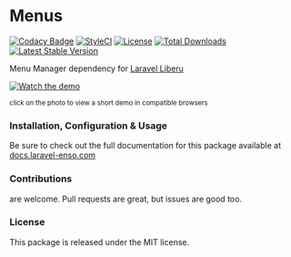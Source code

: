 # Menus

[![Codacy Badge](https://app.codacy.com/project/badge/Grade/d9b682700f5948d18462faed56effd41)](https://www.codacy.com/gh/laravel-enso/menus?utm_source=github.com&amp;utm_medium=referral&amp;utm_content=laravel-enso/menus&amp;utm_campaign=Badge_Grade) 
[![StyleCI](https://github.styleci.io/repos/94800927/shield?branch=master)](https://github.styleci.io/repos/94800927)
[![License](https://poser.pugx.org/laravel-enso/menus/license)](https://packagist.org/packages/laravel-enso/menus)
[![Total Downloads](https://poser.pugx.org/laravel-enso/menus/downloads)](https://packagist.org/packages/laravel-enso/menus)
[![Latest Stable Version](https://poser.pugx.org/laravel-enso/menus/version)](https://packagist.org/packages/laravel-enso/menus)

Menu Manager dependency for [Laravel Liberu](https://github.com/laravel-enso/Liberu)

[![Watch the demo](https://laravel-enso.github.io/menus/screenshots/bulma_012_thumb.png)](https://laravel-enso.github.io/menus/videos/bulma_menu_management.webm)

<sup>click on the photo to view a short demo in compatible browsers</sup>

### Installation, Configuration & Usage

Be sure to check out the full documentation for this package available at [docs.laravel-enso.com](https://docs.laravel-enso.com/backend/menus.html)

### Contributions

are welcome. Pull requests are great, but issues are good too.

### License

This package is released under the MIT license.
